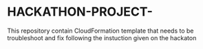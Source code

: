 # HACKATHON-PROJECT-
This repository contain CloudFormation template that needs to be troubleshoot and fix following the instuction given on the hackaton 
